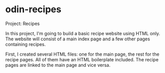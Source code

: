 # odin-recipes

Project: Recipes

In this project, I'm going to build a basic recipe website using HTML only. The website will consist of a main index page and a few other pages containing recipes.

First, I created several HTML files: one for the main page, the rest for the recipe pages. All of them have
an HTML boilerplate included. The recipe pages are linked to the main page and vice versa.